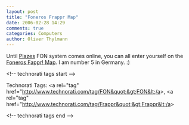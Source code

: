 ```yaml
---
layout: post
title: "Foneros Frappr Map"
date: 2006-02-28 14:29
comments: true
categories: Computers
author: Oliver Thylmann
---
```




Until [Plazes](http://www.plazes.com/) FON system comes online, you can all enter yourself on the [Foneros Fappr! Map](http://www.frappr.com/foneros). I am number 5 in Germany. :)

&lt;!-- technorati tags start --&gt;

Technorati Tags: &lt;a rel=&quot;tag&quot; href=&quot;http://www.technorati.com/tag/FON&quot;&gt;FON&lt;/a&gt;, &lt;a rel=&quot;tag&quot; href=&quot;http://www.technorati.com/tag/Frappr&quot;&gt;Frappr&lt;/a&gt;

&lt;!-- technorati tags end --&gt;


